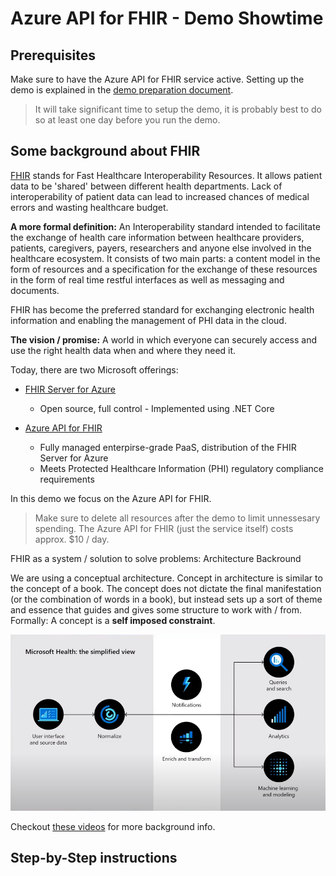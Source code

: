 # Azure API for FHIR - Demo Showtime

## Prerequisites
Make sure to have the Azure API for FHIR service active. Setting up the demo is explained in the [demo preparation document](./Prepare-Demo.md).
> It will take significant time to setup the demo, it is probably best to do so at least one day before you run the demo.

## Some background about FHIR

[FHIR](http://hl7.org/fhir/R4/index.html) stands for Fast Healthcare Interoperability Resources. It allows patient data to be 'shared' between different health departments. Lack of interoperability of patient data can lead to increased chances of medical errors and wasting healthcare budget.

**A more formal definition:** An Interoperability standard intended to facilitate the exchange of health care information between healthcare providers, patients, caregivers, payers, researchers and anyone else involved in the healthcare ecosystem. It consists of two main parts: a content model in the form of resources and a specification for the exchange of these resources in the form of real time restful interfaces as well as messaging and documents.

FHIR has become the preferred standard for exchanging electronic health information and enabling the management of PHI data in the cloud.

**The vision / promise:** A world in which everyone can securely access and use the right health data when and where they need it.

Today, there are two Microsoft offerings:
* [FHIR Server for Azure](https://github.com/Microsoft/fhir-server)
    * Open source, full control - Implemented using .NET Core

* [Azure API for FHIR](https://docs.microsoft.com/en-us/azure/healthcare-apis/fhir/overview)
    * Fully managed enterpirse-grade PaaS, distribution of the FHIR Server for Azure
	* Meets Protected Healthcare Information (PHI) regulatory compliance requirements

In this demo we focus on the Azure API for FHIR.

> Make sure to delete all resources after the demo to limit unnessesary spending. The Azure API for FHIR (just the service itself) costs approx. $10 / day.





FHIR as a system / solution to solve problems: Architecture Backround

We are using a conceptual architecture. Concept in architecture is similar to the concept of a book. The concept does not dictate the final manifestation (or the combination of words in a book), but instead sets up a sort of theme and essence that guides and gives some structure to work with / from. Formally: A concept is a **self imposed constraint**.

![ScreenShot](media/SimpleView.png)

Checkout [these videos](https://www.youtube.com/playlist?list=PL8nfc9haGeb7zEgT3DXS110BgY5032bf1) for more background info.

## Step-by-Step instructions

